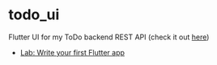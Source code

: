 # todo_ui

Flutter UI for my ToDo backend REST API (check it out [here](https://github.com/MohsenRezaeii/todo))

- [Lab: Write your first Flutter app](https://docs.flutter.dev/get-started/codelab)
